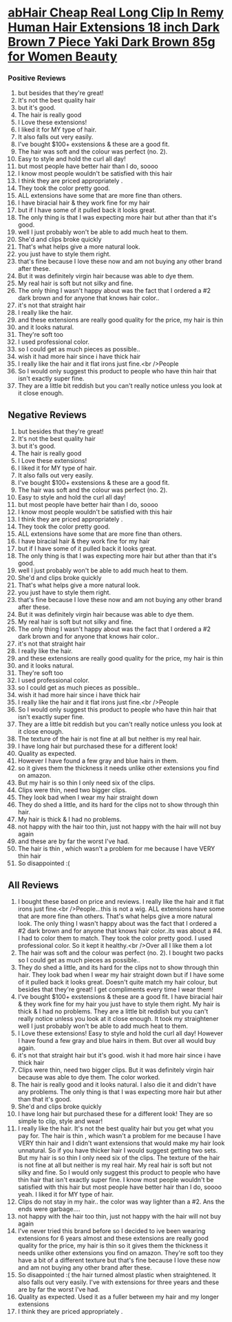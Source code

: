 # [abHair Cheap Real Long Clip In Remy Human Hair Extensions 18 inch Dark Brown 7 Piece Yaki Dark Brown 85g for Women Beauty](https://products.checkmycream.com/products/abHair-Cheap-Real-Long-Clip-In-Remy-Human-Hair-Extensions-18-inch-Dark-Brown-7-Piece-Yaki-Dark-Brown-85g-for-Women-Beauty.html)

### Positive Reviews

<ol>
      <li>but besides that they&#x27;re great!</li>
      <li>It&#x27;s not the best quality hair</li>
      <li>but it&#x27;s good.</li>
      <li>The hair is really good</li>
      <li>I Love these extensions!</li>
      <li>I liked it for MY type of hair.</li>
      <li>It also falls out very easily.</li>
      <li>I&#x27;ve bought $100+ exstensions &amp; these are a good fit.</li>
      <li>The hair was soft and the colour was perfect (no. 2).  </li>
      <li>Easy to style and hold the curl all day!</li>
      <li>but most people have better hair than I do, soooo</li>
      <li>I know most people wouldn&#x27;t be satisfied with this hair</li>
      <li>I think they are priced appropriately .</li>
      <li>They took the color pretty good.</li>
      <li>ALL extensions have some that are more fine than others.</li>
      <li>I have biracial hair &amp; they work fine for my hair</li>
      <li>but if I have some of it pulled back it looks great.</li>
      <li>The only thing is that I was expecting more hair but ather than that it&#x27;s good.</li>
      <li>well I just probably won&#x27;t be able to add much heat to them.</li>
      <li>She&#x27;d and clips broke quickly</li>
      <li>That&#x27;s what helps give a more natural look.</li>
      <li>you just have to style them right.</li>
      <li>that&#x27;s fine because I love these now and am not buying any other brand after these.</li>
      <li>But it was definitely virgin hair because was able to dye them.</li>
      <li>My real hair is soft but not silky and fine.</li>
      <li>The only thing I wasn&#x27;t happy about was the fact that I ordered a #2 dark brown and for anyone that knows hair color..</li>
      <li>it&#x27;s not that straight hair</li>
      <li>I really like the hair.</li>
      <li>and these extensions are really good quality for the price, my hair is thin</li>
      <li>and it looks natural.</li>
      <li>They&#x27;re soft too</li>
      <li>I used professional color.</li>
      <li>so I could get as much pieces as possible..</li>
      <li>wish it had more hair since i have thick hair</li>
      <li>I really like the hair and it flat irons just fine.&lt;br /&gt;People</li>
      <li>So I would only suggest this product to people who have thin hair that isn&#x27;t exactly super fine.</li>
      <li>They are a little bit reddish but you can&#x27;t really notice unless you look at it close enough.</li>
</ol>


<h2>Negative Reviews</h2>
<ol>
<li> but besides that they&#x27;re great!</li>
<li> It&#x27;s not the best quality hair</li>
<li> but it&#x27;s good.</li>
<li> The hair is really good</li>
<li> I Love these extensions!</li>
<li> I liked it for MY type of hair.</li>
<li> It also falls out very easily.</li>
<li> I&#x27;ve bought $100+ exstensions &amp; these are a good fit.</li>
<li> The hair was soft and the colour was perfect (no. 2).  </li>
<li> Easy to style and hold the curl all day!</li>
<li> but most people have better hair than I do, soooo</li>
<li> I know most people wouldn&#x27;t be satisfied with this hair</li>
<li> I think they are priced appropriately .</li>
<li> They took the color pretty good.</li>
<li> ALL extensions have some that are more fine than others.</li>
<li> I have biracial hair &amp; they work fine for my hair</li>
<li> but if I have some of it pulled back it looks great.</li>
<li> The only thing is that I was expecting more hair but ather than that it&#x27;s good.</li>
<li> well I just probably won&#x27;t be able to add much heat to them.</li>
<li> She&#x27;d and clips broke quickly</li>
<li> That&#x27;s what helps give a more natural look.</li>
<li> you just have to style them right.</li>
<li> that&#x27;s fine because I love these now and am not buying any other brand after these.</li>
<li> But it was definitely virgin hair because was able to dye them.</li>
<li> My real hair is soft but not silky and fine.</li>
<li> The only thing I wasn&#x27;t happy about was the fact that I ordered a #2 dark brown and for anyone that knows hair color..</li>
<li> it&#x27;s not that straight hair</li>
<li> I really like the hair.</li>
<li> and these extensions are really good quality for the price, my hair is thin</li>
<li> and it looks natural.</li>
<li> They&#x27;re soft too</li>
<li> I used professional color.</li>
<li> so I could get as much pieces as possible..</li>
<li> wish it had more hair since i have thick hair</li>
<li> I really like the hair and it flat irons just fine.&lt;br /&gt;People</li>
<li> So I would only suggest this product to people who have thin hair that isn&#x27;t exactly super fine.</li>
<li> They are a little bit reddish but you can&#x27;t really notice unless you look at it close enough.</li>
<li> The texture of the hair is not fine at all but neither is my real hair.</li>
<li> I have long hair but purchased these for a different look!</li>
<li> Quality as expected.</li>
<li> However I have found a few gray and blue hairs in them.</li>
<li> so it gives them the thickness it needs unlike other extensions you find on amazon.</li>
<li> But my hair is so thin I only need six of the clips.</li>
<li> Clips were thin, need two bigger clips.</li>
<li> They look bad when I wear my hair straight down</li>
<li> They do shed a little, and its hard for the clips not to show through thin hair.</li>
<li> My hair is thick &amp; I had no problems.</li>
<li> not happy with the hair too thin, just not happy with the hair will not buy again</li>
<li> and these are by far the worst I&#x27;ve had.</li>
<li> The hair is thin , which wasn&#x27;t a problem for me because I have VERY thin hair</li>
<li> So disappointed :(</li>
</ol>

<h2>All Reviews</h2>

<ol>
    <li> I bought these based on price and reviews. I really like the hair and it flat irons just fine.&lt;br /&gt;People...this is not a wig. ALL extensions have some that are more fine than others. That&#x27;s what helps give a more natural look. The only thing I wasn&#x27;t happy about was the fact that I ordered a #2 dark brown and for anyone that knows hair color..its was about a #4. I had to color them to match. They took the color pretty good. I used professional color. So it kept it healthy.&lt;br /&gt;Over all I like them a lot</li>
    <li> The hair was soft and the colour was perfect (no. 2).  I bought two packs so I could get as much pieces as possible..</li>
    <li> They do shed a little, and its hard for the clips not to show through thin hair. They look bad when I wear my hair straight down but if I have some of it pulled back it looks great. Doesn&#x27;t quite match my hair colour, but besides that they&#x27;re great! I get compliments every time I wear them!</li>
    <li> I&#x27;ve bought $100+ exstensions &amp; these are a good fit. I have biracial hair &amp; they work fine for my hair you just have to style them right. My hair is thick &amp; I had no problems. They are a little bit reddish but you can&#x27;t really notice unless you look at it close enough. It took my straightener well I just probably won&#x27;t be able to add much heat to them.</li>
    <li> I Love these extensions! Easy to style and hold the curl all day! However I have found a few gray and blue hairs in them. But over all would buy again.</li>
    <li> it&#x27;s not that straight hair but it&#x27;s good. wish it had more hair since i have thick hair</li>
    <li> Clips were thin, need two bigger clips. But it was definitely virgin hair because was able to dye them. The color worked.</li>
    <li> The hair is really good and it looks natural. I also die it and didn&#x27;t have any problems. The only thing is that I was expecting more hair but ather than that it&#x27;s good.</li>
    <li> She&#x27;d and clips broke quickly</li>
    <li> I have long hair but purchased these for a different look! They are so simple to clip, style and wear!</li>
    <li> I really like the hair. It&#x27;s not the best quality hair but you get what you pay for. The hair is thin , which wasn&#x27;t a problem for me because I have VERY thin hair and I didn&#x27;t want extensions that would make my hair look unnatural. So if you have thicker hair I would suggest getting two sets. But my hair is so thin I only need six of the clips. The texture of the hair is not fine at all but neither is my real hair. My real hair is soft but not silky and fine. So I would only suggest this product to people who have thin hair that isn&#x27;t exactly super fine. I know most people wouldn&#x27;t be satisfied with this hair but most people have better hair than I do, soooo yeah. I liked it for MY type of hair.</li>
    <li> Clips do not stay in my hair.. the color was way lighter than a #2. Ans the ends were garbage....</li>
    <li> not happy with the hair too thin, just not happy with the hair will not buy again</li>
    <li> I&#x27;ve never tried this brand before so I decided to ive been wearing extensions for 6 years almost and these extensions are really good quality for the price, my hair is thin so it gives them the thickness it needs unlike other extensions you find on amazon. They&#x27;re soft too they have a bit of a different texture but that&#x27;s fine because I love these now and am not buying any other brand after these.</li>
    <li> So disappointed :( the hair turned almost plastic when straightened. It also falls out very easily. I&#x27;ve with extensions for three years and these are by far the worst I&#x27;ve had.</li>
    <li> Quality as expected. Used it as a fuller between my hair and my longer extensions</li>
    <li> I think they are priced appropriately .</li>
</ol>




